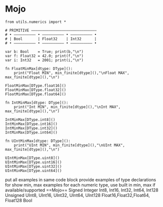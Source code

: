 # Mojo

```
from utils.numerics import *
```
```
# PRIMITIVE ––––––––––––––––––––––––––––––
# • –––––––––– • –––––––––– • –––––––––– •
# | Bool       | Float32    | Int32      |
# • –––––––––– • –––––––––– • –––––––––– •

var b: Bool    = True; print(b,"\n")
var f: Float32 = 42.0; print(f,"\n")
var i: Int32   = 2001; print(i,"\n")
```
```
fn FloatMinMax[dtype: DType]():
    print("Float MIN", min_finite[dtype](),"\nFloat MAX", max_finite[dtype](),"\n")

FloatMinMax[DType.float16]()
FloatMinMax[DType.float32]()
FloatMinMax[DType.float64]()
```
```
fn IntMinMax[dtype: DType]():
    print("Int MIN", min_finite[dtype](),"\nInt MAX", max_finite[dtype](),"\n")

IntMinMax[DType.int8]()
IntMinMax[DType.int16]()
IntMinMax[DType.int32]()
IntMinMax[DType.int64]()
```
```
fn UIntMinMax[dtype: DType]():
    print("UInt MIN", min_finite[dtype](),"\nUInt MAX", max_finite[dtype](),"\n")

UIntMinMax[DType.uint8]()
UIntMinMax[DType.uint16]()
UIntMinMax[DType.uint32]()
UIntMinMax[DType.uint64]()
```


put all examples in same code block provide examples of type declarations for show min, max examples for each numeric type, use built in min, max if available/supported
==Mojo==
Signed Integer Int8, Int16, Int32, Int64, Int128
Unsigned UInt8, UInt16, UInt32, UInt64, UInt128
Float16,Float32,Float64, Float128
Bool

